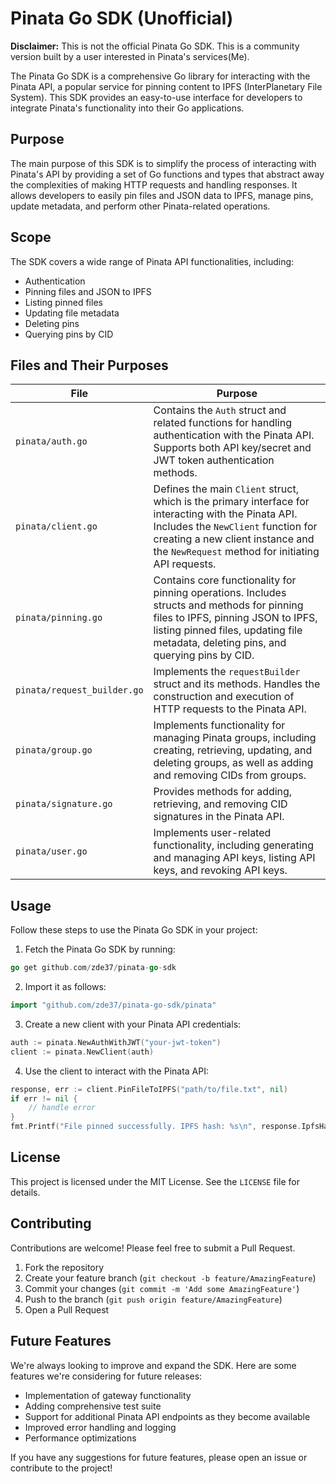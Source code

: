 # Pinata Go SDK (Unofficial)

**Disclaimer:** This is not the official Pinata Go SDK. This is a community version built by a user interested in Pinata's services(Me).

The Pinata Go SDK is a comprehensive Go library for interacting with the Pinata API, a popular service for pinning content to IPFS (InterPlanetary File System). This SDK provides an easy-to-use interface for developers to integrate Pinata's functionality into their Go applications.

## Purpose

The main purpose of this SDK is to simplify the process of interacting with Pinata's API by providing a set of Go functions and types that abstract away the complexities of making HTTP requests and handling responses. It allows developers to easily pin files and JSON data to IPFS, manage pins, update metadata, and perform other Pinata-related operations.

## Scope

The SDK covers a wide range of Pinata API functionalities, including:

- Authentication
- Pinning files and JSON to IPFS
- Listing pinned files
- Updating file metadata
- Deleting pins
- Querying pins by CID

## Files and Their Purposes

| File | Purpose |
| --- | --- |
| `pinata/auth.go` | Contains the `Auth` struct and related functions for handling authentication with the Pinata API. Supports both API key/secret and JWT token authentication methods. |
| `pinata/client.go` | Defines the main `Client` struct, which is the primary interface for interacting with the Pinata API. Includes the `NewClient` function for creating a new client instance and the `NewRequest` method for initiating API requests. |
| `pinata/pinning.go` | Contains core functionality for pinning operations. Includes structs and methods for pinning files to IPFS, pinning JSON to IPFS, listing pinned files, updating file metadata, deleting pins, and querying pins by CID. |
| `pinata/request_builder.go` | Implements the `requestBuilder` struct and its methods. Handles the construction and execution of HTTP requests to the Pinata API. |
| `pinata/group.go` | Implements functionality for managing Pinata groups, including creating, retrieving, updating, and deleting groups, as well as adding and removing CIDs from groups. |
| `pinata/signature.go` | Provides methods for adding, retrieving, and removing CID signatures in the Pinata API. |
| `pinata/user.go` | Implements user-related functionality, including generating and managing API keys, listing API keys, and revoking API keys. |


## Usage

Follow these steps to use the Pinata Go SDK in your project:

1. Fetch the Pinata Go SDK by running:
```go
go get github.com/zde37/pinata-go-sdk
```

2. Import it as follows:
```go
import "github.com/zde37/pinata-go-sdk/pinata"
```

3. Create a new client with your Pinata API credentials:
```go 
auth := pinata.NewAuthWithJWT("your-jwt-token")
client := pinata.NewClient(auth)
```

4. Use the client to interact with the Pinata API:
```go 
response, err := client.PinFileToIPFS("path/to/file.txt", nil)
if err != nil {
    // handle error
}
fmt.Printf("File pinned successfully. IPFS hash: %s\n", response.IpfsHash)
```

## License

This project is licensed under the MIT License. See the `LICENSE` file for details.

## Contributing

Contributions are welcome! Please feel free to submit a Pull Request.

1. Fork the repository
2. Create your feature branch (`git checkout -b feature/AmazingFeature`)
3. Commit your changes (`git commit -m 'Add some AmazingFeature'`)
4. Push to the branch (`git push origin feature/AmazingFeature`)
5. Open a Pull Request

## Future Features

We're always looking to improve and expand the SDK. Here are some features we're considering for future releases:

- Implementation of gateway functionality
- Adding comprehensive test suite
- Support for additional Pinata API endpoints as they become available
- Improved error handling and logging
- Performance optimizations

If you have any suggestions for future features, please open an issue or contribute to the project!



